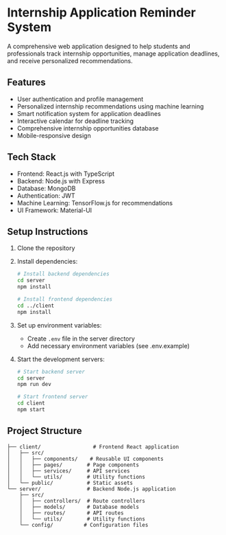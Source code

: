 # Internship Application Reminder System

A comprehensive web application designed to help students and professionals track internship opportunities, manage application deadlines, and receive personalized recommendations.

## Features

- User authentication and profile management
- Personalized internship recommendations using machine learning
- Smart notification system for application deadlines
- Interactive calendar for deadline tracking
- Comprehensive internship opportunities database
- Mobile-responsive design

## Tech Stack

- Frontend: React.js with TypeScript
- Backend: Node.js with Express
- Database: MongoDB
- Authentication: JWT
- Machine Learning: TensorFlow.js for recommendations
- UI Framework: Material-UI

## Setup Instructions

1. Clone the repository
2. Install dependencies:
   ```bash
   # Install backend dependencies
   cd server
   npm install

   # Install frontend dependencies
   cd ../client
   npm install
   ```

3. Set up environment variables:
   - Create `.env` file in the server directory
   - Add necessary environment variables (see .env.example)

4. Start the development servers:
   ```bash
   # Start backend server
   cd server
   npm run dev

   # Start frontend server
   cd client
   npm start
   ```

## Project Structure

```
├── client/                 # Frontend React application
│   ├── src/
│   │   ├── components/    # Reusable UI components
│   │   ├── pages/        # Page components
│   │   ├── services/     # API services
│   │   └── utils/        # Utility functions
│   └── public/           # Static assets
└── server/               # Backend Node.js application
    ├── src/
    │   ├── controllers/  # Route controllers
    │   ├── models/       # Database models
    │   ├── routes/       # API routes
    │   └── utils/        # Utility functions
    └── config/          # Configuration files
``` 